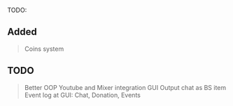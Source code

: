 TODO:

## Added

> Coins system


## TODO

> Better OOP
> Youtube and Mixer integration
> GUI
> Output chat as BS item
> Event log at GUI: Chat, Donation, Events
